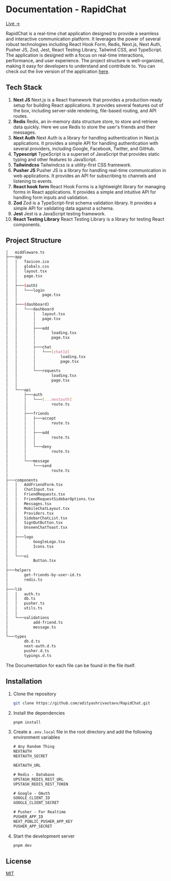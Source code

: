 # Documentation - RapidChat

[Live →](https://rapid-chat-one.vercel.app)

RapidChat is a real-time chat application designed to provide a seamless and interactive communication platform. It leverages the power of several robust technologies including React Hook Form, Redis, Next.js, Next Auth, Pusher JS, Zod, Jest, React Testing Library, Tailwind CSS, and TypeScript. The application is designed with a focus on real-time interactions, performance, and user experience. The project structure is well-organized, making it easy for developers to understand and contribute to. You can check out the live version of the application [here](https://rapid-chat-one.vercel.app).

## Tech Stack

1. **Next JS**
   Next.js is a React framework that provides a production-ready setup for building React applications. It provides several features out of the box, including server-side rendering, file-based routing, and API routes.
2. **Redis**
   Redis, an in-memory data structure store, to store and retrieve data quickly. Here we use Redis to store the user's friends and their messages.
3. **Next Auth**
   Next Auth is a library for handling authentication in Next.js applications. It provides a simple API for handling authentication with several providers, including Google, Facebook, Twitter, and GitHub.
4. **Typescript**
   TypeScript is a superset of JavaScript that provides static typing and other features to JavaScript.
5. **Tailwindcss**
   Tailwindcss is a utility-first CSS framework.
6. **Pusher JS**
   Pusher JS is a library for handling real-time communication in web applications. It provides an API for subscribing to channels and listening to events.
7. **React hook form**
   React Hook Forms is a lightweight library for managing forms in React applications.
   It provides a simple and intuitive API for handling form inputs and validation.
8. **Zod**
   Zod is a TypeScript-first schema validation library. It provides a simple API for validating data against a schema.
9. **Jest**
   Jest is a JavaScript testing framework.
10. **React Testing Library**
    React Testing Library is a library for testing React components.

## Project Structure

```bash
│   middleware.ts
├───app
│   │   favicon.ico
│   │   globals.css
│   │   layout.tsx
│   │   page.tsx
│   │
│   ├───(auth)
│   │   └───login
│   │           page.tsx
│   │
│   ├───(dashboard)
│   │   └───dashboard
│   │       │   layout.tsx
│   │       │   page.tsx
│   │       │
│   │       ├───add
│   │       │       loading.tsx
│   │       │       page.tsx
│   │       │
│   │       ├───chat
│   │       │   └───[chatId]
│   │       │           loading.tsx
│   │       │           page.tsx
│   │       │
│   │       └───requests
│   │               loading.tsx
│   │               page.tsx
│   │
│   └───api
│       ├───auth
│       │   └───[...nextauth]
│       │           route.ts
│       │
│       ├───friends
│       │   ├───accept
│       │   │       route.ts
│       │   │
│       │   ├───add
│       │   │       route.ts
│       │   │
│       │   └───deny
│       │           route.ts
│       │
│       └───message
│           └───send
│                   route.ts
│
├───components
│   │   AddFriendForm.tsx
│   │   ChatInput.tsx
│   │   FriendRequests.tsx
│   │   FriendRequestSidebarOptions.tsx
│   │   Messages.tsx
│   │   MobileChatLayout.tsx
│   │   Providers.tsx
│   │   SidebarChatList.tsx
│   │   SignOutButton.tsx
│   │   UnseenChatToast.tsx
│   │
│   ├───logo
│   │       GoogleLogo.tsx
│   │       Icons.tsx
│   │
│   └───ui
│           Button.tsx
│
├───helpers
│       get-friends-by-user-id.ts
│       redis.ts
│
├───lib
│   │   auth.ts
│   │   db.ts
│   │   pusher.ts
│   │   utils.ts
│   │
│   └───validations
│           add-friend.ts
│           message.ts
│
└───types
        db.d.ts
        next-auth.d.ts
        pusher.d.ts
        typings.d.ts
```

The Documentation for each file can be found in the file itself.

## Installation

1. Clone the repository

   ```bash
   git clone https://github.com/adityashrivastavv/RapidChat.git
   ```

2. Install the dependencies

   ```bash
   pnpm install
   ```

3. Create a `.env.local` file in the root directory and add the following environment variables

   ```txt
   # Any Random Thing
   NEXTAUTH
   NEXTAUTH_SECRET

   NEXTAUTH_URL

   # Redis - Database
   UPSTASH_REDIS_REST_URL
   UPSTASH_REDIS_REST_TOKEN

   # Google - OAuth
   GOOGLE_CLIENT_ID
   GOOGLE_CLIENT_SECRET

   # Pusher - For Realtime
   PUSHER_APP_ID
   NEXT_PUBLIC_PUSHER_APP_KEY
   PUSHER_APP_SECRET
   ```

4. Start the development server

   ```bash
   pnpm dev
   ```

## License

[MIT](https://choosealicense.com/licenses/mit/)
